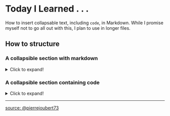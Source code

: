 # Today I Learned . . .

How to insert collapsable text, including `code`, in Markdown. While I promise myself not to go all out with this, I plan to use in longer files.

## How to structure

### A collapsible section with markdown
<details>
  <summary>Click to expand!</summary>
  
  ## Heading
  1. A numbered
  2. list
     * With some
     * Sub bullets
</details>

### A collapsible section containing code
<details>
  <summary>Click to expand!</summary>
  
  ```javascript
    function logSometing(something) {
      console.log(`Logging: ${something}`);
    }
  ```
</details>

___

[source: @pierrejoubert73](https://gist.github.com/pierrejoubert73/902cc94d79424356a8d20be2b382e1ab)
